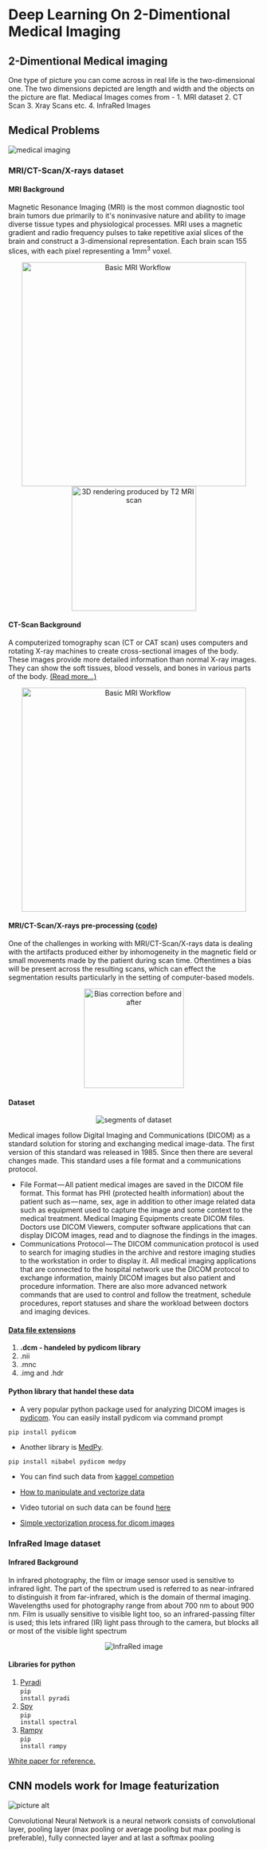 # Deep Learning On 2-Dimentional Medical Imaging

## 2-Dimentional Medical imaging
One type of picture you can come across in real life is the two-dimensional one. The two dimensions depicted are length and width and the objects on the picture are flat. Mediacal Images comes from - 
    1. MRI dataset
    2. CT Scan
    3. Xray Scans etc.
    4. InfraRed Images

## Medical Problems

<p aling="center">
<img alt="medical imaging" src="https://www.researchgate.net/profile/Nilanjan_Dey3/publication/312222298/figure/fig2/AS:476035763445761@1490507178297/Association-between-the-electromagnetic-spectrum-and-the-medical-modalities.png"></p>



### MRI/CT-Scan/X-rays dataset
#### MRI Background

Magnetic Resonance Imaging (MRI) is the most common diagnostic tool brain tumors due primarily to it's noninvasive nature and ability to image diverse tissue types and physiological processes. MRI uses a magnetic gradient and radio frequency pulses to take repetitive axial slices of the brain and construct a 3-dimensional representation. Each brain scan 155 slices, with each pixel representing a 1mm<sup>3</sup> voxel.  
<p align="center">
<img alt="Basic MRI Workflow" src="https://github.com/naldeborgh7575/brain_segmentation/raw/master/images/MRI_workflow.png" width=450>
<img alt="3D rendering produced by T2 MRI scan" src="https://github.com/naldeborgh7575/brain_segmentation/raw/master/images/t29_143.gif" width=250>  </p>


#### CT-Scan Background
A computerized tomography scan (CT or CAT scan) uses computers and rotating X-ray machines to create cross-sectional images of the body. These images provide more detailed information than normal X-ray images. They can show the soft tissues, blood vessels, and bones in various parts of the body. [(Read more...)](https://www.healthline.com/health/ct-scan)
<p align="center">
<img alt="Basic MRI Workflow" src="https://caraccidentsinorlando.com/wp-content/uploads/2017/12/ct-vs-mri.jpg" width=450></p>


#### MRI/CT-Scan/X-rays pre-processing ([code](https://github.com/naldeborgh7575/brain_segmentation/blob/master/code/brain_pipeline.py))

One of the challenges in working with MRI/CT-Scan/X-rays data is dealing with the artifacts produced either by inhomogeneity in the magnetic field or small movements made by the patient during scan time. Oftentimes a bias will be present across the resulting scans, which can effect the segmentation results particularly in the setting of computer-based models.

<p align="center">
<img alt="Bias correction before and after" src="https://github.com/naldeborgh7575/brain_segmentation/raw/master/images/n4_correction.png" width=200>  </p>



#### Dataset
<p align="center">
<img alt="segments of dataset" src="https://github.com/naldeborgh7575/brain_segmentation/raw/master/images/segment.png"></p>


Medical images follow Digital Imaging and Communications (DICOM) as a standard solution for storing and exchanging medical image-data. The first version of this standard was released in 1985. Since then there are several changes made. This standard uses a file format and a communications protocol.

   * File Format — All patient medical images are saved in the DICOM file format. This format has PHI (protected health information) about the patient such as — name, sex, age in addition to other image related data such as equipment used to capture the image and some context to the medical treatment. Medical Imaging Equipments create DICOM files. Doctors use DICOM Viewers, computer software applications that can display DICOM images, read and to diagnose the findings in the images.
   * Communications Protocol — The DICOM communication protocol is used to search for imaging studies in the archive and restore imaging studies to the workstation in order to display it. All medical imaging applications that are connected to the hospital network use the DICOM protocol to exchange information, mainly DICOM images but also patient and procedure information. There are also more advanced network commands that are used to control and follow the treatment, schedule procedures, report statuses and share the workload between doctors and imaging devices.


#### [Data file extensions](https://www.ncbi.nlm.nih.gov/pmc/articles/PMC3948928/)
  1. <strong>.dcm - handeled by pydicom library</strong>
  2. .nii
  3. .mnc
  4. .img and .hdr
  
#### Python library that handel these data
   * A very popular python package used for analyzing DICOM images is [pydicom](https://pydicom.github.io/).
You can easily install pydicom via command prompt


   <code>pip install pydicom</code>

   * Another library is [MedPy](https://pypi.org/project/MedPy/).
   
   <code>pip install nibabel pydicom medpy</code>
   
   
   * You can find such data from [kaggel competion](https://www.kaggle.com/c/data-science-bowl-2017/data)
   
   * [How to manipulate and vectorize data](https://www.kaggle.com/gzuidhof/full-preprocessing-tutorial)
   
   * Video tutorial on such data can be found [here](https://www.youtube.com/watch?v=KlffppN47lc)
   * [Simple vectorization process for dicom images](https://github.com/Deep-Mind-Hive/2D-imaging-DL/blob/master/vectorizing.py)
   
   

### InfraRed Image dataset

#### Infrared Background
In infrared photography, the film or image sensor used is sensitive to infrared light. The part of the spectrum used is referred to as near-infrared to distinguish it from far-infrared, which is the domain of thermal imaging. Wavelengths used for photography range from about 700 nm to about 900 nm. Film is usually sensitive to visible light too, so an infrared-passing filter is used; this lets infrared (IR) light pass through to the camera, but blocks all or most of the visible light spectrum

<p align="center">
<img alt="InfraRed image" src="http://www.thermomed.org/images/rost-regulation_470.jpg" ></p>

#### Libraries for python
   1. [Pyradi](https://pypi.org/project/pyradi/)
       <br> <code>pip install pyradi</code>
   2. [Spy](http://www.spectralpython.net/) <bR> <code>pip install spectral</code>
   3. [Rampy](https://github.com/charlesll/rampy)<br><code>pip install rampy</code>


[White paper for reference.](https://sci-hub.tw/https://ieeexplore.ieee.org/document/7532521)



## CNN models work for Image featurization

![picture alt](https://www.researchgate.net/publication/314282902/figure/fig1/AS:469481303613440@1488944473917/Architecture-of-the-proposed-CNN-model-with-2-convolutional-layers.png "Title is optional")



Convolutional Neural Network is a neural network consists of convolutional layer, pooling layer (max pooling or average pooling but max pooling is preferable), fully connected layer and at last a softmax pooling


